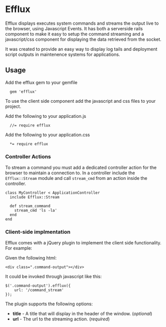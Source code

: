 Efflux
======

Efflux displays executes system commands and streams the output live to the browser, using Javascript Events. It has both a serverside rails component to make it easy to setup the command streaming and a javascript/css component for displaying the data retrieved from the socket.

It was created to provide an easy way to display log tails and deployment script outputs in maintenence systems for applications.

## Usage

Add the efflux gem to your gemfile

      gem 'efflux'

To use the client side component add the javascript and css files to your project.

Add the following to your application.js

      //= require efflux
      
Add the following to your application.css

      *= require efflux

### Controller Actions

To stream a command you must add a dedicated controller action for the browser to maintain a connection to. In a controller include the `Efflux::Stream` module and call `stream_cmd` from an action inside the controller.

    class MyController < ApplicationController
      include Efflux::Stream
      
      def stream_command
        stream_cmd 'ls -la' 
      end
    end

### Client-side implmentation

Efflux comes with a jQuery plugin to implement the client side functionality. For example:

Given the following html:

    <div class=".command-output"></div>

It could be invoked through javascript like this:

    $('.command-output').efflux({
        url: '/command_stream'
    });

The plugin supports the following options:

* __title__ - A title that will display in the header of the window. (_optional_)
* __url__ - The url to the streaming action. (_required_)
